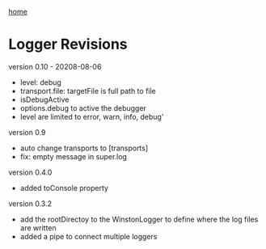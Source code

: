 [home](../README.md)

# Logger Revisions

version 0.10 - 20208-08-06
- level: debug
- transport.file: targetFile is full path to file
- isDebugActive
- options.debug to active the debugger
- level are limited to error, warn, info, debug'

version 0.9
- auto change transports to [transports]
- fix: empty message in super.log

version 0.4.0
- added toConsole property

version 0.3.2
- add the rootDirectoy to the WinstonLogger to define where the log files are written 
- added a pipe to connect multiple loggers
